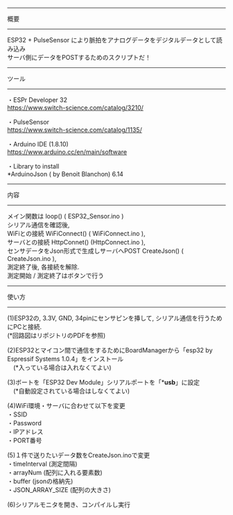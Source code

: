 *************************************************
概要  
*************************************************
ESP32 + PulseSensor により脈拍をアナログデータをデジタルデータとして読み込み  
サーバ側にデータをPOSTするためのスクリプトだ！  
  
*************************************************  
ツール  
*************************************************  
・ESPr Developer 32  
https://www.switch-science.com/catalog/3210/  
  
・PulseSensor  
https://www.switch-science.com/catalog/1135/  
  
・Arduino IDE (1.8.10)  
https://www.arduino.cc/en/main/software  
  
・Library to install  
*ArduinoJson ( by Benoit Blanchon) 6.14  
  
*************************************************  
内容  
*************************************************  
  
メイン関数は loop() ( ESP32_Sensor.ino )  
シリアル通信を確認後,   
WiFiとの接続 WiFiConnect() ( WiFiConnect.ino ),   
サーバとの接続 HttpConnet() (HttpConnect.ino ),   
センサデータをJson形式で生成しサーバへPOST CreateJson() ( CreateJson.ino ),  
測定終了後, 各接続を解除.  
測定開始 / 測定終了はボタンで行う  
  
  
*************************************************  
使い方  
*************************************************  
  
(1)ESP32の, 3.3V, GND, 34pinにセンサピンを挿して, シリアル通信を行うためにPCと接続.  
   (*回路図はリポジトリのPDFを参照)  
  
(2)ESP32とマイコン間で通信をするためにBoardManagerから「esp32 by Espressif Systems 1.0.4」をインストール  
　(*入っている場合は入れなくてよい)  
  
(3)ボートを「ESP32 Dev Module」シリアルポートを「***usb**」に設定  
　(*自動設定されている場合はしなくてよい)  
  
(4)WiFi環境・サーバに合わせて以下を変更  
・SSID  
・Password  
・IPアドレス  
・PORT番号  
  
(5)１件で送りたいデータ数をCreateJson.inoで変更  
・timeInterval (測定間隔)  
・arrayNum (配列に入れる要素数)  
・buffer (jsonの格納先)  
・JSON_ARRAY_SIZE (配列の大きさ)  
     
(6)シリアルモニタを開き、コンパイルし実行  





